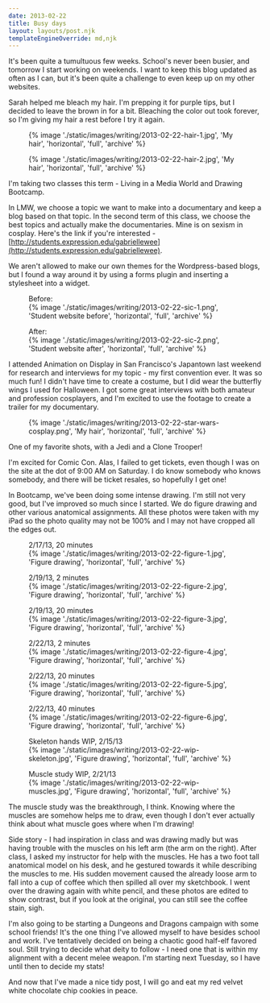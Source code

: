 ```yaml
---
date: 2013-02-22
title: Busy days
layout: layouts/post.njk
templateEngineOverride: md,njk
---
```


It's been quite a tumultuous few weeks. School's never been busier, and tomorrow I start working on weekends. I want to keep this blog updated as often as I can, but it's been quite a challenge to even keep up on my other websites.

Sarah helped me bleach my hair. I'm prepping it for purple tips, but I decided to leave the brown in for a bit. Bleaching the color out took forever, so I'm giving my hair a rest before I try it again.

<!--more-->

<div class="photo-group photo-group-1-1">
	<figure>
		{% image './static/images/writing/2013-02-22-hair-1.jpg', 'My hair', 'horizontal', 'full', 'archive' %}
	</figure>
	<figure>
		{% image './static/images/writing/2013-02-22-hair-2.jpg', 'My hair', 'horizontal', 'full', 'archive' %}
	</figure>
</div>

I'm taking two classes this term - Living in a Media World and Drawing Bootcamp.

In LMW, we choose a topic we want to make into a documentary and keep a blog based on that topic. In the second term of this class, we choose the best topics and actually make the documentaries. Mine is on sexism in cosplay. Here's the link if you're interested - [http://students.expression.edu/gabriellewee](http://students.expression.edu/gabriellewee).

We aren't allowed to make our own themes for the Wordpress-based blogs, but I found a way around it by using a forms plugin and inserting a stylesheet into a widget.

<div class="photo-group photo-group-1-1">
	<figure>
		<figcaption>Before:</figcaption>
		{% image './static/images/writing/2013-02-22-sic-1.png', 'Student website before', 'horizontal', 'full', 'archive' %}
	</figure>
	<figure>
		<figcaption>After:</figcaption>
		{% image './static/images/writing/2013-02-22-sic-2.png', 'Student website after', 'horizontal', 'full', 'archive' %}
	</figure>
</div>

I attended Animation on Display in San Francisco's Japantown last weekend for research and interviews for my topic - my first convention ever. It was so much fun! I didn't have time to create a costume, but I did wear the butterfly wings I used for Halloween. I got some great interviews with both amateur and profession cosplayers, and I'm excited to use the footage to create a trailer for my documentary.

<figure>
	{% image './static/images/writing/2013-02-22-star-wars-cosplay.png', 'My hair', 'horizontal', 'full', 'archive' %}
</figure>

One of my favorite shots, with a Jedi and a Clone Trooper!

I'm excited for Comic Con. Alas, I failed to get tickets, even though I was on the site at the dot of 9:00 AM on Saturday. I do know somebody who knows somebody, and there will be ticket resales, so hopefully I get one!

In Bootcamp, we've been doing some intense drawing. I'm still not very good, but I've improved so much since I started. We do figure drawing and other various anatomical assignments. All these photos were taken with my iPad so the photo quality may not be 100% and I may not have cropped all the edges out.

<div class="photo-group photo-group-rows-3-3-2">
	<figure>
		<figcaption>2/17/13, 20 minutes</figcaption>
		{% image './static/images/writing/2013-02-22-figure-1.jpg', 'Figure drawing', 'horizontal', 'full', 'archive' %}
	</figure>
	<figure>
		<figcaption>2/19/13, 2 minutes</figcaption>
		{% image './static/images/writing/2013-02-22-figure-2.jpg', 'Figure drawing', 'horizontal', 'full', 'archive' %}
	</figure>
	<figure>
		<figcaption>2/19/13, 20 minutes</figcaption>
		{% image './static/images/writing/2013-02-22-figure-3.jpg', 'Figure drawing', 'horizontal', 'full', 'archive' %}
	</figure>
	<figure>
		<figcaption>2/22/13, 2 minutes</figcaption>
		{% image './static/images/writing/2013-02-22-figure-4.jpg', 'Figure drawing', 'horizontal', 'full', 'archive' %}
	</figure>
	<figure>
		<figcaption>2/22/13, 20 minutes</figcaption>
		{% image './static/images/writing/2013-02-22-figure-5.jpg', 'Figure drawing', 'horizontal', 'full', 'archive' %}
	</figure>
	<figure>
		<figcaption>2/22/13, 40 minutes</figcaption>
		{% image './static/images/writing/2013-02-22-figure-6.jpg', 'Figure drawing', 'horizontal', 'full', 'archive' %}
	</figure>
	<figure>
		<figcaption>Skeleton hands WIP, 2/15/13</figcaption>
		{% image './static/images/writing/2013-02-22-wip-skeleton.jpg', 'Figure drawing', 'horizontal', 'full', 'archive' %}
	</figure>
	<figure>
		<figcaption>Muscle study WIP, 2/21/13</figcaption>
		{% image './static/images/writing/2013-02-22-wip-muscles.jpg', 'Figure drawing', 'horizontal', 'full', 'archive' %}
	</figure>
</div>

The muscle study was the breakthrough, I think. Knowing where the muscles are somehow helps me to draw, even though I don't ever actually think about what muscle goes where when I'm drawing!

Side story - I had inspiration in class and was drawing madly but was having trouble with the muscles on his left arm (the arm on the right). After class, I asked my instructor for help with the muscles. He has a two foot tall anatomical model on his desk, and he gestured towards it while describing the muscles to me. His sudden movement caused the already loose arm to fall into a cup of coffee which then spilled all over my sketchbook. I went over the drawing again with white pencil, and these photos are edited to show contrast, but if you look at the original, you can still see the coffee stain, sigh.

I'm also going to be starting a Dungeons and Dragons campaign with some school friends! It's the one thing I've allowed myself to have besides school and work. I've tentatively decided on being a chaotic good half-elf favored soul. Still trying to decide what deity to follow - I need one that is within my alignment with a decent melee weapon. I'm starting next Tuesday, so I have until then to decide my stats!

And now that I've made a nice tidy post, I will go and eat my red velvet white chocolate chip cookies in peace.
